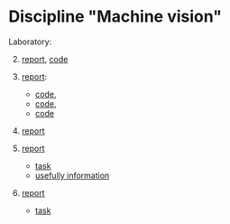#  Discipline "Machine vision"

Laboratory:

2. [report](lab2/lab2.pdf), [code](lab2/lab2.py)

3. [report](lab3/lab3.pdf): 
	- [code](lab3/lab3_1.py),
	- [code](lab3/lab3_2.py),
	- [code](lab3/lab3_3.py)

4. [report](lab4/lab4.pdf)

5. [report](lab5/lab5.pdf)
	- [task](lab5/lr5.pdf)
	- [usefully information](lab5/usefull_info.pdf)
	
6. [report](lab6/6.pdf)
	- [task](lab6/lr6.pdf)
